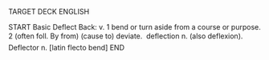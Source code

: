 TARGET DECK
ENGLISH

START
Basic
Deflect
Back: v. 1 bend or turn aside from a course or purpose. 2 (often foll. By from) (cause to) deviate.  deflection n. (also deflexion). Deflector n. [latin flecto bend]
END
